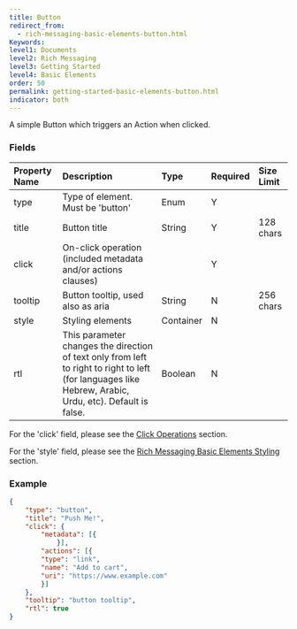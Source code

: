 ```yaml
---
title: Button
redirect_from:
  - rich-messaging-basic-elements-button.html
Keywords:
level1: Documents
level2: Rich Messaging
level3: Getting Started
level4: Basic Elements
order: 50
permalink: getting-started-basic-elements-button.html
indicator: both
---
```


A simple Button which triggers an Action when clicked.

### Fields

| Property Name | Description | Type | Required | Size Limit |
| :--- | :--- | :--- | :--- | :--- |
| type | Type of element. Must be 'button' | Enum | Y |  |
| title | Button title | String | Y | 128 chars |
| click | On-click operation (included metadata and/or actions clauses) |  | Y | |
| tooltip | Button tooltip, used also as aria | String | N | 256 chars |
| style | Styling elements | Container | N | |
| rtl | This parameter changes the direction of text only from left to right to right to left (for languages like Hebrew, Arabic, Urdu, etc). Default is false. | Boolean | N |  |

For the 'click' field, please see the [Click Operations](rich-messaging-click-ops.html) section.

For the 'style' field, please see the [Rich Messaging Basic Elements Styling](rich-messaging-styling.html) section.

### Example

```json
{
	"type": "button",
	"title": "Push Me!",
	"click": {
		"metadata": [{
	        }],
		"actions": [{
        "type": "link",
        "name": "Add to cart",
        "uri": "https://www.example.com"
		}]
	},
	"tooltip": "button tooltip",
	"rtl": true
}
```
